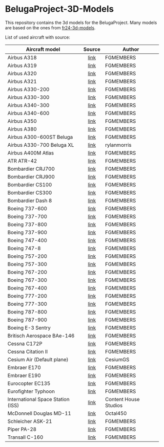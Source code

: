 # BelugaProject-3D-Models

This repository contains the 3d models for the BelugaProject. Many models are based on the ones from [fr24-3d-models](https://github.com/Flightradar24/fr24-3d-models).

List of used aircraft with source:

| Aircraft model                    |                       Source                        | Author                |
| --------------------------------- | :-------------------------------------------------: | --------------------- |
| Airbus A318                       |  [link](https://github.com/FGMEMBERS/A320-family)   | FGMEMBERS             |
| Airbus A319                       |  [link](https://github.com/FGMEMBERS/A320-family)   | FGMEMBERS             |
| Airbus A320                       |  [link](https://github.com/FGMEMBERS/A320-family)   | FGMEMBERS             |
| Airbus A321                       |  [link](https://github.com/FGMEMBERS/A320-family)   | FGMEMBERS             |
| Airbus A330-200                   |    [link](https://github.com/FGMEMBERS/A330-200)    | FGMEMBERS             |
| Airbus A330-300                   |    [link](https://github.com/FGMEMBERS/A330-300)    | FGMEMBERS             |
| Airbus A340-300                   |   [link](https://github.com/FGMEMBERS/A340-313X)    | FGMEMBERS             |
| Airbus A340-600                   |  [link](https://github.com/FGMEMBERS/A340-600HGW)   | FGMEMBERS             |
| Airbus A350                       |    [link](https://github.com/FGMEMBERS/A350XWB)     | FGMEMBERS             |
| Airbus A380                       |   [link](https://github.com/FGMEMBERS/A380-omega)   | FGMEMBERS             |
| Airbus A300-600ST Beluga          |   [link](https://github.com/FGMEMBERS/A300-600ST)   | FGMEMBERS             |
| Airbus A330-700 Beluga XL         |            [link](https://skfb.ly/oL7DN)            | rylanmorris           |
| Airbus A400M Atlas                |     [link](https://github.com/FGMEMBERS/a400m)      | FGMEMBERS             |
| ATR ATR-42                        |   [link](https://github.com/FGMEMBERS/ATR-42-500)   | FGMEMBERS             |
| Bombardier CRJ700                 | [link](https://github.com/FGMEMBERS/CRJ700-family)  | FGMEMBERS             |
| Bombardier CRJ900                 | [link](https://github.com/FGMEMBERS/CRJ700-family)  | FGMEMBERS             |
| Bombardier CS100                  |    [link](https://github.com/FGMEMBERS/CSeries)     | FGMEMBERS             |
| Bombardier CS300                  |    [link](https://github.com/FGMEMBERS/CSeries)     | FGMEMBERS             |
| Bombardier Dash 8                 |      [link](https://github.com/FGMEMBERS/Q400)      | FGMEMBERS             |
| Boeing 737-600                    |     [link](https://github.com/FGMEMBERS/737NG)      | FGMEMBERS             |
| Boeing 737-700                    |     [link](https://github.com/FGMEMBERS/737NG)      | FGMEMBERS             |
| Boeing 737-800                    |    [link](https://github.com/FGMEMBERS/737-800)     | FGMEMBERS             |
| Boeing 737-900                    |     [link](https://github.com/FGMEMBERS/737NG)      | FGMEMBERS             |
| Boeing 747-400                    |    [link](https://github.com/FGMEMBERS/747-400)     | FGMEMBERS             |
| Boeing 747-8                      |     [link](https://github.com/FGMEMBERS/747-8i)     | FGMEMBERS             |
| Boeing 757-200                    |    [link](https://github.com/FGMEMBERS/757-200)     | FGMEMBERS             |
| Boeing 757-300                    |    [link](https://github.com/FGMEMBERS/757-200)     | FGMEMBERS             |
| Boeing 767-200                    |      [link](https://github.com/FGMEMBERS/767)       | FGMEMBERS             |
| Boeing 767-300                    |    [link](https://github.com/FGMEMBERS/767-300)     | FGMEMBERS             |
| Boeing 767-400                    |      [link](https://github.com/FGMEMBERS/767)       | FGMEMBERS             |
| Boeing 777-200                    |      [link](https://github.com/FGMEMBERS/777)       | FGMEMBERS             |
| Boeing 777-300                    |      [link](https://github.com/FGMEMBERS/777)       | FGMEMBERS             |
| Boeing 787-800                    |     [link](https://github.com/FGMEMBERS/787-8)      | FGMEMBERS             |
| Boeing 787-900                    |     [link](https://github.com/FGMEMBERS/787-9)      | FGMEMBERS             |
| Boeing E-3 Sentry                 |      [link](https://github.com/FGMEMBERS/707)       | FGMEMBERS             |
| Britisch Aerospace BAe-146        |   [link](https://github.com/FGMEMBERS/Jumbolino)    | FGMEMBERS             |
| Cessna C172P                      | [link](https://github.com/FGMEMBERS/c172p-detailed) | FGMEMBERS             |
| Cessna Citation II                |    [link](https://github.com/FGMEMBERS/Citation)    | FGMEMBERS             |
| Cesium Air (Default plane)        |     [link](https://github.com/CesiumGS/cesium)      | CesiumGS              |
| Embraer E170                      |  [link](https://github.com/FGMEMBERS/E-jet-family)  | FGMEMBERS             |
| Embraer E190                      |  [link](https://github.com/FGMEMBERS/E-jet-family)  | FGMEMBERS             |
| Eurocopter EC135                  |     [link](https://github.com/FGMEMBERS/ec135)      | FGMEMBERS             |
| Eurofighter Typhoon               |  [link](https://github.com/FGMEMBERS/eurofighter)   | FGMEMBERS             |
| International Space Station (ISS) |            [link](https://skfb.ly/o8ODZ)            | Content House Studios |
| McDonnell Douglas MD-11           |      [link](https://github.com/Octal450/MD-11)      | Octal450              |
| Schleicher ASK-21                 |     [link](https://github.com/FGMEMBERS/ASK21)      | FGMEMBERS             |
| Piper PA-28                       |  [link](https://github.com/FGMEMBERS/Piper-PA-28)   | FGMEMBERS             |
| Transall C-160                    | [link](https://github.com/FGMEMBERS/C-160-Transall) | FGMEMBERS             |
